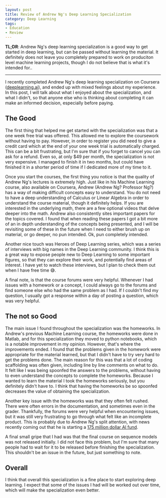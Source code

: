 ```yaml
---
layout: post
title: Review of Andrew Ng's Deep Learning Specialization
category: Deep Learning
tags:
- Education
- Review
---
```


**TL;DR**: Andrew Ng's deep learning specialization is a good way to get started in deep learning, but can be passed without learning the material. It definitely does not leave you completely prepared to work on produciton level machine learning projects, though I do not believe that is what it's intended for..

---

I recently completed Andrew Ng's deep learning specialization on Coursera ([deeplearning.ai](http://deeplearning.ai)), and ended up with mixed feelings about my experience. In this post, I will talk about what I enjoyed about the specialization, and what I didn't, so that anyone else who is thinking about completing it can make an informed decision, especially before paying.

## The Good

The first thing that helped me get started with the specialization was that a one week free trial was offered. This allowed me to explore the coursework without having to pay. However, in order to register you did need to give a credit card which at the end of your one week trial is automatically charged. This can be a bit frustrating, but I'm sure that if you forget to cancel you can ask for a refund. Even so, at only $49 per month, the specialization is not very expensive. I managed to finish it in two months, but could have finished it in a shorter period of time if I dedicated more of my time to it.

Once you start the courses, the first thing you notice is that the quality of Andrew Ng's lectures is extremely high. Just like in his Machine Learning course, also available on Coursera, Andrew (Andrew Ng? Professor Ng?) has a way of making difficult concepts easy to understand. You do not need to have a deep understanding of Calculus or Linear Algebra in order to understand the course material, though it definitely helps. If you are interested in the underlying math, there are a few optional videos that delve deeper into the math. Andrew also consistently sites important papers for the topics covered. I found that when reading these papers I got a bit more of an in depth understanding of the concepts being presented, and I will be revisiting some of these in the future when I need to either brush up on material, or go deeper, no pun intended. Ok, pun completely intended.

Another nice touch was Heroes of Deep Learning series, which was a series of interviews with big names in the Deep Learning community. I think this is a great way to expose people new to Deep Learning to some important figures, so that they can explore their work, and potentially find areas of interest. I have yet to watch these interviews, but I plan to check them out when I have free time 😅.

A final note, is that the course forums were very helpful. Whenever I had issues with a homework or a concept, I could always go to the forums and find someone else who had the same problem as I had. If I couldn't find my question, I usually got a response within a day of posting a question, which was very helpful.

## The not so Good

The main issue I found throughout the specialization was the homeworks. In Andrew's previous Machine Learning course, the homeworks were done in Matlab, and for this specialization they moved to python notebooks, which is a notable improvement in my opinion. However, that's where the improvements ended. I found that the problems given in the homework were appropriate for the material learned, but that I didn't have to try very hard to get the problems done. The main reason for this was that a lot of coding scaffolding was often given, including line by line comments on what to do. It felt like I was being spoonfed the answers to the problems, without having to even understand the concepts to complete the homeworks. Because I wanted to learn the material I took the homeworks seriously, but you definitely didn't have to. I think that having the homeworks be so spoonfed decreases the value of obtaining the specialization.

Another key issue with the homeworks was that they often felt rushed. There were often errors in the documentation, and sometimes even in the grader. Thankfully, the forums were very helpful when encountering issues, but it was still very frustrating to go through what felt like an incomplete product. This is probably due to Andrew Ng's split attention, with news recently coming out that he is starting a [175 million dollar AI fund](https://techcrunch.com/2018/01/30/andrew-ng-officially-launches-his-175m-ai-fund/).

A final small gripe that I had was that the final course on sequence models was not released initially. I did not face this problem, but I'm sure that many people had to wait for it to be released before finishing the specialization. This shouldn't be an issue in the future, but just something to note.

## Overall

I think that overall this specialization is a fine place to start exploring deep learning. I expect that some of the issues I had will be worked out over time, which will make the specialization even better.